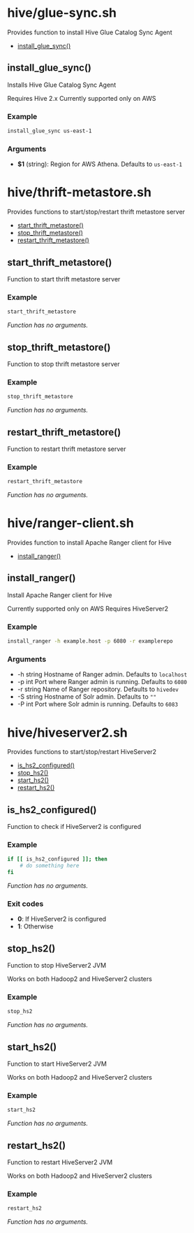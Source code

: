 # hive/glue-sync.sh

Provides function to install Hive Glue Catalog Sync Agent

* [install_glue_sync()](#installgluesync)


## install_glue_sync()

Installs Hive Glue Catalog Sync Agent

Requires Hive 2.x
Currently supported only on AWS

### Example

```bash
install_glue_sync us-east-1
```

### Arguments

* **$1** (string): Region for AWS Athena. Defaults to `us-east-1`

# hive/thrift-metastore.sh

Provides functions to start/stop/restart thrift metastore server

* [start_thrift_metastore()](#startthriftmetastore)
* [stop_thrift_metastore()](#stopthriftmetastore)
* [restart_thrift_metastore()](#restartthriftmetastore)


## start_thrift_metastore()

Function to start thrift metastore server

### Example

```bash
start_thrift_metastore
```

_Function has no arguments._

## stop_thrift_metastore()

Function to stop thrift metastore server

### Example

```bash
stop_thrift_metastore
```

_Function has no arguments._

## restart_thrift_metastore()

Function to restart thrift metastore server

### Example

```bash
restart_thrift_metastore
```

_Function has no arguments._

# hive/ranger-client.sh

Provides function to install Apache Ranger client for Hive

* [install_ranger()](#installranger)


## install_ranger()

Install Apache Ranger client for Hive

Currently supported only on AWS
Requires HiveServer2

### Example

```bash
install_ranger -h example.host -p 6080 -r examplerepo
```

### Arguments

* -h string Hostname of Ranger admin. Defaults to `localhost`
* -p int Port where Ranger admin is running. Defaults to `6080`
* -r string Name of Ranger repository. Defaults to `hivedev`
* -S string Hostname of Solr admin. Defaults to `""`
* -P int Port where Solr admin is running. Defaults to `6083`

# hive/hiveserver2.sh

Provides functions to start/stop/restart HiveServer2

* [is_hs2_configured()](#ishs2configured)
* [stop_hs2()](#stophs2)
* [start_hs2()](#starths2)
* [restart_hs2()](#restarths2)


## is_hs2_configured()

Function to check if HiveServer2 is configured

### Example

```bash
if [[ is_hs2_configured ]]; then
    # do something here
fi
```

_Function has no arguments._

### Exit codes

* **0**: If HiveServer2 is configured
* **1**: Otherwise

## stop_hs2()

Function to stop HiveServer2 JVM

Works on both Hadoop2 and HiveServer2 clusters

### Example

```bash
stop_hs2
```

_Function has no arguments._

## start_hs2()

Function to start HiveServer2 JVM

Works on both Hadoop2 and HiveServer2 clusters

### Example

```bash
start_hs2
```

_Function has no arguments._

## restart_hs2()

Function to restart HiveServer2 JVM

Works on both Hadoop2 and HiveServer2 clusters

### Example

```bash
restart_hs2
```

_Function has no arguments._

